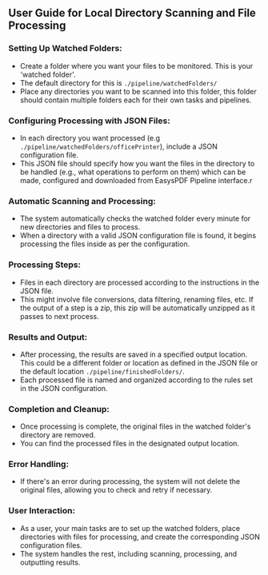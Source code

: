## User Guide for Local Directory Scanning and File Processing

### Setting Up Watched Folders:
- Create a folder where you want your files to be monitored. This is your 'watched folder'.
- The default directory for this is `./pipeline/watchedFolders/`
- Place any directories you want to be scanned into this folder, this folder should contain multiple folders each for their own tasks and pipelines.

### Configuring Processing with JSON Files:
- In each directory you want processed (e.g `./pipeline/watchedFolders/officePrinter`), include a JSON configuration file.
- This JSON file should specify how you want the files in the directory to be handled (e.g., what operations to perform on them) which can be made, configured and downloaded from EasysPDF Pipeline interface.r

### Automatic Scanning and Processing:
- The system automatically checks the watched folder every minute for new directories and files to process.
- When a directory with a valid JSON configuration file is found, it begins processing the files inside as per the configuration.

### Processing Steps:
- Files in each directory are processed according to the instructions in the JSON file.
- This might involve file conversions, data filtering, renaming files, etc. If the output of a step is a zip, this zip will be automatically unzipped as it passes to next process.

### Results and Output:
- After processing, the results are saved in a specified output location. This could be a different folder or location as defined in the JSON file or the default location `./pipeline/finishedFolders/`.
- Each processed file is named and organized according to the rules set in the JSON configuration.

### Completion and Cleanup:
- Once processing is complete, the original files in the watched folder's directory are removed.
- You can find the processed files in the designated output location.

### Error Handling:
- If there's an error during processing, the system will not delete the original files, allowing you to check and retry if necessary.

### User Interaction:
- As a user, your main tasks are to set up the watched folders, place directories with files for processing, and create the corresponding JSON configuration files.
- The system handles the rest, including scanning, processing, and outputting results.
